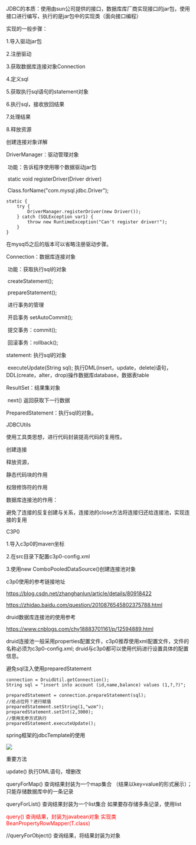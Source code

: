 JDBC的本质：使用由sun公司提供的接口，数据库库厂商实现接口的jar包，使用接口进行编写，执行的是jar包中的实现类（面向接口编程）

实现的一般步骤：

1.导入驱动jar包

2.注册驱动

3.获取数据库连接对象Connection

4.定义sql

5.获取执行sql语句的statement对象

6.执行sql，接收放回结果

7.处理结果

8.释放资源

创建连接对象详解

DriverManager：驱动管理对象

​	功能：告诉程序使用哪个数据驱动jar包

​	static void registerDriver(Driver driver)

​	Class.forName("com.mysql.jdbc.Driver");

```
static {
    try {
        DriverManager.registerDriver(new Driver());
    } catch (SQLException var1) {
        throw new RuntimeException("Can't register driver!");
    }
}
```

在mysql5之后的版本可以省略注册驱动步骤。

Connection：数据库连接对象

​	功能：获取执行sql的对象

​				createStatement();

​				prepareStatement();

​				进行事务的管理

​						开启事务 setAutoCommit();

​						提交事务：commit();

​						回滚事务：rollback();

statement: 执行sql的对象

​	executeUpdate(String sql); 执行DML(insert，update，delete)语句，DDL(create，alter，drop)操作数据库database，数据表table

ResultSet：结果集对象

​		next() 返回获取下一行数据

PreparedStatement：执行sql的对象。

JDBCUtils

 使用工具类思想，进行代码封装提高代码的复用性。

创建连接

释放资源，

静态代码块的作用

权限修饰符的作用



数据库连接池的作用：

避免了连接的反复创建与关系，连接池的close方法将连接归还给连接池，实现连接的复用

C3P0

1.导入c3p0的maven坐标

2.在src目录下配置c3p0-config.xml

3.使用new ComboPooledDataSource()创建连接池对象

c3p0使用的参考链接地址

https://blog.csdn.net/zhanghanlun/article/details/80918422

https://zhidao.baidu.com/question/2010876545802375788.html

druid数据库连接池的使用参考

https://www.cnblogs.com/chy18883701161/p/12594889.html

druid连接池一般采用properties配置文件，c3p0推荐使用xml配置文件，文件的名称必须为c3p0-config.xml; druid与c3p0都可以使用代码进行设置具体的配置信息。



避免sql注入使用preparedStatement

```
connection = DruidUtil.getConnection();
String sql = "insert into account (id,name,balance) values (1,?,?)";

preparedStatement = connection.prepareStatement(sql);
//给占位符？进行赋值
preparedStatement.setString(1,"wzm");
preparedStatement.setInt(2,3000);
//使用无参方式执行
preparedStatement.executeUpdate();
```

spring框架的jdbcTemplate的使用

![](D:\develop\report\image\jdbc使用需要导入的jar包.png)

重要方法

update() 执行DML语句，增删改

queryForMap() 查询结果封装为一个map集合 （结果以key=value的形式展示）；只能存储数据库中的一条记录

queryForList() 查询结果封装为一个list集合 如果要存存储多条记录，使用list

<font color=red>query() 查询结果，封装为javabean对象 实现类 BeanPropertyRowMapper<T>(T.class)</font>

//queryForObject() 查询结果，将结果封装为对象